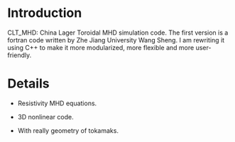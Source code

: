 # Introduction #
CLT\_MHD: China Lager Toroidal MHD simulation code.
The first version is a fortran code written by Zhe Jiang University Wang Sheng.
I am rewriting it using C++ to make it more modularized, more flexible and more user-friendly.



# Details #

  * Resistivity MHD equations.

  * 3D nonlinear code.

  * With really geometry of tokamaks.